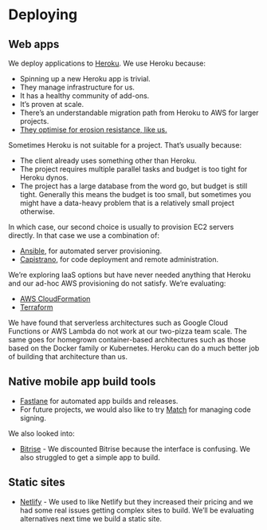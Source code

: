 # Deploying

## Web apps
We deploy applications to [Heroku](https://www.heroku.com/). We use Heroku
because:

- Spinning up a new Heroku app is trivial.
- They manage infrastructure for us.
- It has a healthy community of add-ons.
- It’s proven at scale.
- There’s an understandable migration path from Heroku to AWS for larger
  projects.
- [They optimise for erosion resistance, like us.](https://devcenter.heroku.com/articles/erosion-resistance)

Sometimes Heroku is not suitable for a project. That’s usually because:

- The client already uses something other than Heroku.
- The project requires multiple parallel tasks and budget is too tight for
  Heroku dynos.
- The project has a large database from the word go, but budget is still tight.
  Generally this means the budget is too small, but sometimes you might have a
  data-heavy problem that is a relatively small project otherwise.

In which case, our second choice is usually to provision EC2 servers directly.
In that case we use a combination of:

- [Ansible](https://www.ansible.com/), for automated server provisioning.
- [Capistrano](http://capistranorb.com/), for code deployment and remote
  administration.

We’re exploring IaaS options but have never needed anything that Heroku and our
ad-hoc AWS provisioning do not satisfy. We’re evaluating:

- [AWS CloudFormation](https://aws.amazon.com/cloudformation/)
- [Terraform](https://www.terraform.io/)

We have found that serverless architectures such as Google Cloud Functions or
AWS Lambda do not work at our two-pizza team scale. The same goes for homegrown
container-based architectures such as those based on the Docker family or
Kubernetes. Heroku can do a much better job of building that architecture than
us.

## Native mobile app build tools
- [Fastlane](https://fastlane.tools/) for automated app builds and releases.
- For future projects, we would also like to try
[Match](https://codesigning.guide/) for managing code signing.

We also looked into:
- [Bitrise](https://www.bitrise.io/) - We discounted Bitrise because the
  interface is confusing. We also struggled to get a simple app to build.

## Static sites
- [Netlify](https://www.netlify.com/) - We used to like Netlify but they
  increased their pricing and we had some real issues getting complex sites to
  build. We’ll be evaluating alternatives next time we build a static site.